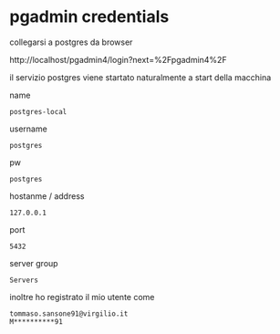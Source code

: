 # pgadmin  credentials

collegarsi a postgres da browser

http://localhost/pgadmin4/login?next=%2Fpgadmin4%2F

il servizio postgres viene startato naturalmente a start della macchina

name

    postgres-local

username

    postgres

pw

    postgres

hostanme / address

    127.0.0.1

port

    5432

server group

    Servers


inoltre ho registrato il mio utente come

    tommaso.sansone91@virgilio.it
    M**********91
